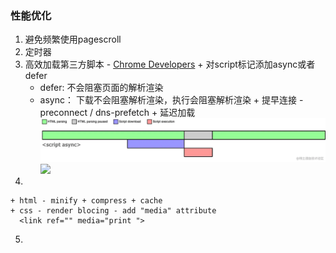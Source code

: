 
### 性能优化
  1. 避免频繁使用pagescroll
  2. 定时器
  3. 高效加载第三方脚本 - [Chrome Developers](https://developer.chrome.com/)
    + 对script标记添加async或者defer
      - defer: 不会阻塞页面的解析渲染
      - async： 下载不会阻塞解析渲染，执行会阻塞解析渲染
    + 提早连接 - preconnect / dns-prefetch
    + 延迟加载
    ![script async](../img/script_async.webp)
    <image src="../img/script_async.webp"/>
  4. 
    + html - minify + compress + cache
    + css - render blocing - add "media" attribute
      <link ref="" media="print ">
  5. 